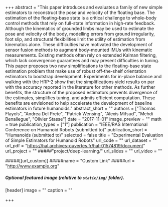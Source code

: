 +++
abstract = "This paper introduces and evaluates a family of new simple estimators to reconstruct the pose and velocity of the floating base. The estimation of the floating-base state is a critical challenge to whole-body control methods that rely on full-state information in high-rate feedback. Although the kinematics of grounded limbs may be used to estimate the pose and velocity of the body, modelling errors from ground irregularity, foot slip, and structural flexibilities limit the utility of estimation from kinematics alone. These difficulties have motivated the development of sensor fusion methods to augment body-mounted IMUs with kinematic measurements. Existing methods often rely on extended Kalman filtering, which lack convergence guarantees and may present difficulties in tuning. This paper proposes two new simplifications to the floating-base state estimation problem that make use of robust off-the-shelf orientation estimators to bootstrap development. Experiments for in-place balance and walking with the HRP-2 show that the simplifications yield results on par with the accuracy reported in the literature for other methods. As further benefits, the structure of the proposed estimators prevents divergence of the estimates, simplifies tuning, and admits efficient computation. These benefits are envisioned to help accelerate the development of baseline estimators in future humanoids."
abstract_short = ""
authors = ["Thomas Flayols", "Andrea Del Prete", "Patrick Wensing", "Alexis Mifsud", "Mehdi Benallegue", "Olivier Stasse"]
date = "2017-11-01"
image_preview = ""
math = true
publication_types = ["1"]
publication = "IEEE/RAS International Conference on Humanoid Robots (submitted to)"
publication_short = "Humanoids (submitted to)"
selected = false
title = "Experimental Evaluation of Simple Estimators for Humanoid Robots"
url_code = ""
url_dataset = ""
url_pdf = "https://hal.archives-ouvertes.fr/hal-01574819/document"
url_project = "" 
#####"project/deep-learning/"
url_slides = ""
url_video = ""

#####[[url_custom]]
#####name = "Custom Link"
#####url = "http://www.example.org"

##### Optional featured image (relative to `static/img/` folder).
[header]
image = ""
caption = ""

+++

